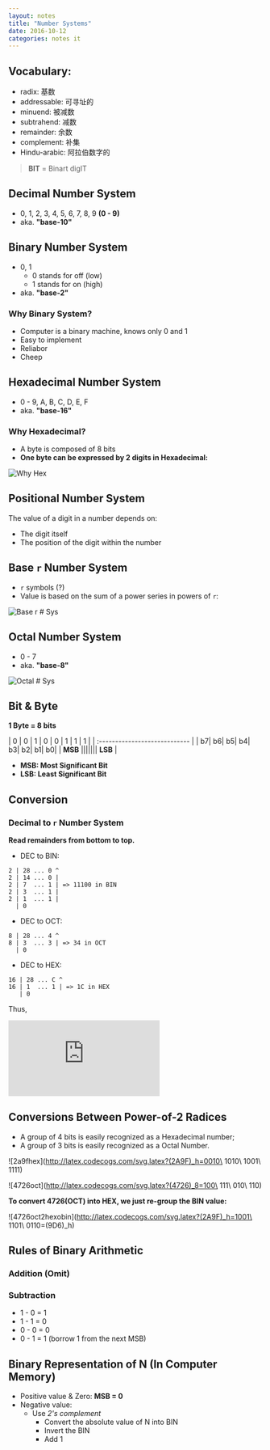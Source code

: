```yaml
---
layout: notes
title: "Number Systems"
date: 2016-10-12
categories: notes it
---
```


## Vocabulary:

- radix:        基数
- addressable:  可寻址的
- minuend:      被减数
- subtrahend:   减数
- remainder:    余数
- complement:   补集
- Hindu-arabic: 阿拉伯数字的

> **BIT** = Binart digIT

## Decimal Number System

- 0, 1, 2, 3, 4, 5, 6, 7, 8, 9 **(0 - 9)**
- aka. **"base-10"**

## Binary Number System

- 0, 1
    - 0 stands for off (low)
    - 1 stands for on (high)
- aka. **"base-2"**

### Why Binary System?

- Computer is a binary machine, knows only 0 and 1
- Easy to implement
- Reliabor
- Cheep

## Hexadecimal Number System

- 0 - 9, A, B, C, D, E, F
- aka. **"base-16"**

### Why Hexadecimal?

- A byte is composed of 8 bits
- **One byte can be expressed by 2 digits in Hexadecimal:**

![Why Hex](https://latex.codecogs.com/svg.latex?(11101111)_2\rightarrow(EF)_h)

## Positional Number System

The value of a digit in a number depends on:

- The digit itself
- The position of the digit within the number

## Base `r` Number System

- `r` symbols (?)
- Value is based on the sum of a power series in powers of `r`:

![Base `r` # Sys](http://latex.codecogs.com/svg.latex?(d_{n-1}d_{n-2}...d_0)=\sum_{i=0}^{n-1}d_i\times{r^i})

## Octal Number System

- 0 - 7
- aka. **"base-8"**

![Octal # Sys](http://latex.codecogs.com/svg.latex?N=(d_{n-1}d_{n-2}...d_0)_8=\sum_{i=0}^{n-1}d_i\times{8^i})

## Bit & Byte

**1 Byte = 8 bits**

| 0 | 0 | 1 | 0 | 0 | 1 | 1 | 1 |
| :---------------------------- |
| b7| b6| b5| b4| b3| b2| b1| b0|
| **MSB**    |||||||    **LSB** |

- **MSB: Most Significant Bit**
- **LSB: Least Significant Bit**

## Conversion

### Decimal to `r` Number System

**Read remainders from bottom to top.**

- DEC to BIN:
```
2 | 28 ... 0 ^
2 | 14 ... 0 |
2 | 7  ... 1 | => 11100 in BIN
2 | 3  ... 1 |
2 | 1  ... 1 |
  | 0
```

- DEC to OCT:
```
8 | 28 ... 4 ^
8 | 3  ... 3 | => 34 in OCT
  | 0
```

- DEC to HEX:
```
16 | 28 ... C ^
16 | 1  ... 1 | => 1C in HEX
   | 0
```

Thus,

![Dec to r](http://latex.codecogs.com/svg.latex?(28)_10=(11100)_2=(1C)_16=(34)_8)

## Conversions Between Power-of-2 Radices

- A group of 4 bits is easily recognized as a Hexadecimal number;
- A group of 3 bits is easily recognized as a Octal Number.

![2a9fhex](http://latex.codecogs.com/svg.latex?(2A9F)_h=0010\ 1010\ 1001\ 1111)

![4726oct](http://latex.codecogs.com/svg.latex?(4726)_8=100\ 111\ 010\ 110)

**To convert 4726(OCT) into HEX, we just re-group the BIN value:**

![4726oct2hexobin](http://latex.codecogs.com/svg.latex?(2A9F)_h=1001\ 1101\ 0110=(9D6)_h)

## Rules of Binary Arithmetic

### Addition (Omit)

### Subtraction

- 1 - 0 = 1
- 1 - 1 = 0
- 0 - 0 = 0
- 0 - 1 = 1 (borrow 1 from the next MSB)

## Binary Representation of N (In Computer Memory)

- Positive value & Zero: **MSB = 0**
- Negative value:
  - Use *2's complement*
    - Convert the absolute value of N into BIN
    - Invert the BIN
    - Add 1

